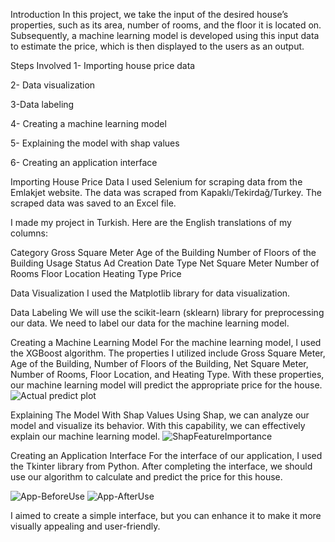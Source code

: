 Introduction
In this project, we take the input of the desired house’s properties, such as its area, number of rooms, and the floor it is located on. Subsequently, a machine learning model is developed using this input data to estimate the price, which is then displayed to the users as an output.

Steps Involved
1- Importing house price data

2- Data visualization

3-Data labeling

4- Creating a machine learning model

5- Explaining the model with shap values

6- Creating an application interface

Importing House Price Data
I used Selenium for scraping data from the Emlakjet website. The data was scraped from Kapaklı/Tekirdağ/Turkey. The scraped data was saved to an Excel file.

I made my project in Turkish. Here are the English translations of my columns:

Category
Gross Square Meter
Age of the Building
Number of Floors of the Building
Usage Status
Ad Creation Date
Type
Net Square Meter
Number of Rooms
Floor Location
Heating Type
Price

Data Visualization
I used the Matplotlib library for data visualization. 

Data Labeling
We will use the scikit-learn (sklearn) library for preprocessing our data. We need to label our data for the machine learning model.

Creating a Machine Learning Model
For the machine learning model, I used the XGBoost algorithm. The properties I utilized include Gross Square Meter, Age of the Building, Number of Floors of the Building, Net Square Meter, Number of Rooms, Floor Location, and Heating Type. With these properties, our machine learning model will predict the appropriate price for the house.
![Actual predict plot](https://github.com/ahmetbykclk/house_price_prediction/assets/64368104/96e7a779-4b4e-45b0-bac0-e29e89b76a2b)

Explaining The Model With Shap Values
Using Shap, we can analyze our model and visualize its behavior. With this capability, we can effectively explain our machine learning model.
![ShapFeatureImportance](https://github.com/ahmetbykclk/house_price_prediction/assets/64368104/baf4c7d7-a3c6-4b65-9a4c-90ca329782c6)

Creating an Application Interface
For the interface of our application, I used the Tkinter library from Python. After completing the interface, we should use our algorithm to calculate and predict the price for this house.

![App-BeforeUse](https://github.com/ahmetbykclk/house_price_prediction/assets/64368104/0c66de9d-c3e4-4c47-ab6d-9fd1e5db131b)
![App-AfterUse](https://github.com/ahmetbykclk/house_price_prediction/assets/64368104/2861b378-16c7-4b65-90d6-9dbb9d1756b2)

I aimed to create a simple interface, but you can enhance it to make it more visually appealing and user-friendly.
